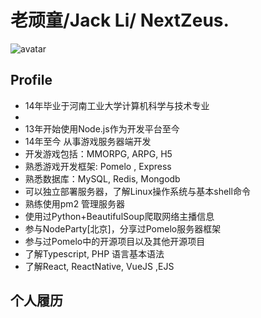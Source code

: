 # 老顽童/Jack Li/ NextZeus.

![avatar](https://avatars3.githubusercontent.com/u/10203487?v=3&u=6909e4e5240bfaf46c0f66b4507c0174a9f88ecf&s=400)

## Profile

* 14年毕业于河南工业大学计算机科学与技术专业
* 
* 13年开始使用Node.js作为开发平台至今
* 14年至今 从事游戏服务器端开发
* 开发游戏包括：MMORPG, ARPG, H5
* 熟悉游戏开发框架: Pomelo , Express 
* 熟悉数据库：MySQL, Redis, Mongodb
* 可以独立部署服务器，了解Linux操作系统与基本shell命令
* 熟练使用pm2 管理服务器 
* 使用过Python+BeautifulSoup爬取网络主播信息
* 参与NodeParty[北京]，分享过Pomelo服务器框架
* 参与过Pomelo中的开源项目以及其他开源项目
* 了解Typescript, PHP 语言基本语法
* 了解React, ReactNative, VueJS ,EJS 


## 个人履历




